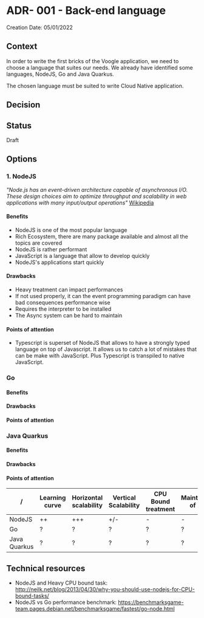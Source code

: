 # ADR- 001 - Back-end language

Creation Date: 05/01/2022

## Context

In order to write the first bricks of the Voogle application, we need to choose a language that suites our needs.
We already have identified some languages, NodeJS, Go and Java Quarkus.

The chosen language must be suited to write Cloud Native application.

## Decision

## Status

Draft

## Options

### 1. NodeJS

*"Node.js has an event-driven architecture capable of asynchronous I/O. These design choices aim to optimize throughput and scalability in web applications with many input/output operations"*
 [Wikipedia](https://en.wikipedia.org/wiki/Node.js)

#### Benefits
* NodeJS is one of the most popular language
* Rich Ecosystem, there are many package available and almost all the topics are covered
* NodeJS is rather performant
* JavaScript is a language that allow to develop quickly
* NodeJS's applications start quickly

#### Drawbacks
* Heavy treatment can impact performances
* If not used properly, it can the event programming paradigm can have bad consequences performance wise
* Requires the interpreter to be installed
* The Async system can be hard to maintain


#### Points of attention
* Typescript is superset of NodeJS that allows to have a strongly typed language on top of Javascript. It allows us to catch a lot of mistakes that can be 
  make with JavaScript. Plus Typescript is transpiled to native JavaScript.

### Go

#### Benefits
#### Drawbacks
#### Points of attention

### Java Quarkus

#### Benefits
#### Drawbacks
#### Points of attention

| /            | Learning curve | Horizontal scalability | Vertical Scalability | CPU Bound treatment | Maintainability/Ease of deployment | Productivity |
|--------------|----------------|------------------------|----------------------|---------------------|------------------------------------|--------------|
| NodeJS       | ++             | +++                    | +/-                  | -                   | -                                  | +            |
| Go           | ?              | ?                      | ?                    | ?                   | ?                                  | ?            |
| Java Quarkus | ?              | ?                      | ?                    | ?                   | ?                                  | ?            |

## Technical resources
* NodeJS and Heavy CPU bound task: http://neilk.net/blog/2013/04/30/why-you-should-use-nodejs-for-CPU-bound-tasks/
* NodeJS vs Go performance benchmark: https://benchmarksgame-team.pages.debian.net/benchmarksgame/fastest/go-node.html


